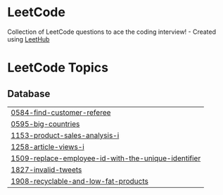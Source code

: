 # LeetCode
Collection of LeetCode questions to ace the coding interview! - Created using [LeetHub](https://github.com/QasimWani/LeetHub)

<!---LeetCode Topics Start-->
# LeetCode Topics
## Database
|  |
| ------- |
| [0584-find-customer-referee](https://github.com/surajsohigh/LeetCode/tree/master/0584-find-customer-referee) |
| [0595-big-countries](https://github.com/surajsohigh/LeetCode/tree/master/0595-big-countries) |
| [1153-product-sales-analysis-i](https://github.com/surajsohigh/LeetCode/tree/master/1153-product-sales-analysis-i) |
| [1258-article-views-i](https://github.com/surajsohigh/LeetCode/tree/master/1258-article-views-i) |
| [1509-replace-employee-id-with-the-unique-identifier](https://github.com/surajsohigh/LeetCode/tree/master/1509-replace-employee-id-with-the-unique-identifier) |
| [1827-invalid-tweets](https://github.com/surajsohigh/LeetCode/tree/master/1827-invalid-tweets) |
| [1908-recyclable-and-low-fat-products](https://github.com/surajsohigh/LeetCode/tree/master/1908-recyclable-and-low-fat-products) |
<!---LeetCode Topics End-->